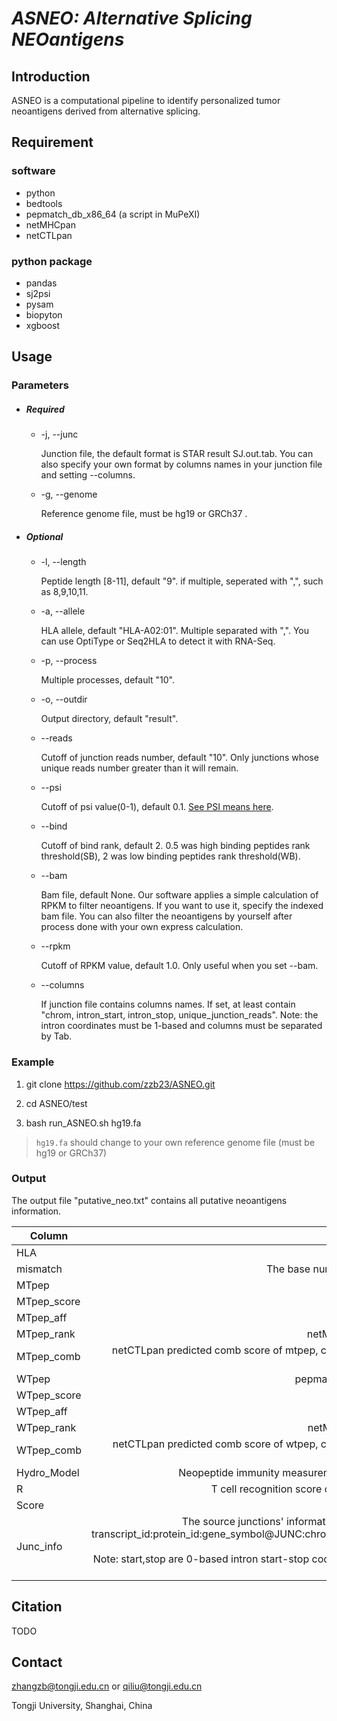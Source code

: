 # _ASNEO: Alternative Splicing NEOantigens_

## Introduction
ASNEO is a computational pipeline to identify personalized tumor neoantigens derived from alternative splicing.

## Requirement
### software
* python
* bedtools
* pepmatch_db_x86_64 (a script in MuPeXI)
* netMHCpan
* netCTLpan

### python package
* pandas
* sj2psi
* pysam
* biopyton
* xgboost

## Usage

### Parameters

* ##### Required

  * -j, --junc

	Junction file, the default format is STAR result SJ.out.tab.  You can also specify your own format by columns names in your junction file and setting --columns. 

  * -g, --genome

	Reference genome file, must be hg19 or GRCh37 .

* ##### Optional

  * -l, --length

	Peptide length [8-11], default "9". if multiple, seperated with ",", such as 8,9,10,11.

  * -a, --allele

	HLA allele, default "HLA-A02:01". Multiple separated with ",". You can use OptiType or Seq2HLA to detect it with RNA-Seq.

  * -p, --process

	Multiple processes, default "10".

  * -o, --outdir

	Output directory, default "result".

  * --reads

	Cutoff of junction reads number, default "10". Only junctions whose unique reads number greater than it will remain.

  * --psi

	Cutoff of psi value(0-1), default 0.1.  [See PSI means here](https://github.com/olgabot/sj2psi).

  * --bind

	Cutoff of bind rank,  default 2. 0.5 was high binding peptides rank threshold(SB), 2 was low binding peptides rank threshold(WB).

  * --bam

	Bam file, default None. Our software applies a simple calculation of RPKM to filter neoantigens. If you want to use it, specify the indexed bam file. You can also filter the neoantigens by yourself after process done with your own express calculation. 

  * --rpkm

	Cutoff of RPKM value, default 1.0. Only useful when you set --bam.

  * --columns

	If junction file contains columns names. If set, at least contain "chrom, intron_start, intron_stop, unique_junction_reads". Note: the intron coordinates must be 1-based and columns must be separated by Tab.


### Example

1. git clone https://github.com/zzb23/ASNEO.git

2. cd ASNEO/test

3. bash run_ASNEO.sh hg19.fa
> `hg19.fa` should change to your own reference genome file (must be hg19 or GRCh37)

### Output

The output file "putative_neo.txt" contains all putative neoantigens information.

| Column | Description |
| - | -: |
| HLA | HLA type |
| mismatch | The base number different between mtpep and wtpep |
| MTpep | Alternative splicing derived neopeptide |
| MTpep_score | netMHCpan predicted score of mtpep |
| MTpep_aff | netMHCpan predicted affinity of mtpep |
| MTpep_rank | netMHCpan predicted bind rank(%) of mtpep |
| MTpep_comb | netCTLpan predicted comb score of mtpep, combined MHC score, cleavage score and TAP score |
| WTpep | pepmatch_db_x86_64 extracted normal peptide |
| WTpep_score |  netMHCpan predicted score of wtpep |
| WTpep_aff | netMHCpan predicted affinity of wtpep |
| WTpep_rank | netMHCpan predicted bind rank(%) of wtpep |
| WTpep_comb | netCTLpan predicted comb score of wtpep, combined MHC score, cleavage score and TAP score |
| Hydro_Model | Neopeptide immunity measurement based on amino acid hydrophobicity |
| R | T cell recognition score calculated based on TCR cross-reactivity |
| Score | Immunogenicity score for neoantigens |
| Junc_info | The source junctions' information of the neoantigen, the format like this:<br>transcript_id:protein_id:gene_symbol@JUNC:chrom_start_stop@RPKM:rpkm_value(strand). <br>multiple junctions are separated by "\|". <br>Note: start,stop are 0-based intron start-stop coordinate; rpkm_value=-1 means we didn't calculate it  |


## Citation
TODO

## Contact
zhangzb@tongji.edu.cn or qiliu@tongji.edu.cn

Tongji University, Shanghai, China
